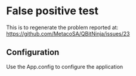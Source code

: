 # False positive test

This is to regenerate the problem reported at: https://github.com/MetacoSA/QBitNinja/issues/23

## Configuration

Use the App.config to configure the application